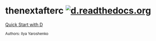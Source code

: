 # thenextafterc [![d.readthedocs.org](https://readthedocs.org/projects/d/badge/?version=latest)](http://d.readthedocs.org)
[Quick Start with D](http://d.readthedocs.org)

<sub>Authors: Ilya Yaroshenko</sub>

